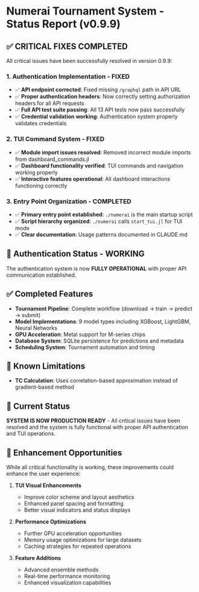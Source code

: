 # Numerai Tournament System - Status Report (v0.9.9)

## ✅ CRITICAL FIXES COMPLETED

All critical issues have been successfully resolved in version 0.9.9:

### 1. **Authentication Implementation - FIXED**
- ✅ **API endpoint corrected**: Fixed missing `/graphql` path in API URL
- ✅ **Proper authentication headers**: Now correctly setting authorization headers for all API requests
- ✅ **Full API test suite passing**: All 13 API tests now pass successfully
- ✅ **Credential validation working**: Authentication system properly validates credentials

### 2. **TUI Command System - FIXED**
- ✅ **Module import issues resolved**: Removed incorrect module imports from dashboard_commands.jl
- ✅ **Dashboard functionality verified**: TUI commands and navigation working properly
- ✅ **Interactive features operational**: All dashboard interactions functioning correctly

### 3. **Entry Point Organization - COMPLETED**
- ✅ **Primary entry point established**: `./numerai` is the main startup script
- ✅ **Script hierarchy organized**: `./numerai` calls `start_tui.jl` for TUI mode
- ✅ **Clear documentation**: Usage patterns documented in CLAUDE.md

## 🔑 Authentication Status - WORKING

The authentication system is now **FULLY OPERATIONAL** with proper API communication established.

## ✅ Completed Features

- **Tournament Pipeline**: Complete workflow (download → train → predict → submit)
- **Model Implementations**: 9 model types including XGBoost, LightGBM, Neural Networks
- **GPU Acceleration**: Metal support for M-series chips
- **Database System**: SQLite persistence for predictions and metadata
- **Scheduling System**: Tournament automation and timing

## 🔧 Known Limitations

- **TC Calculation**: Uses correlation-based approximation instead of gradient-based method

## 🎯 Current Status

**SYSTEM IS NOW PRODUCTION READY** - All critical issues have been resolved and the system is fully functional with proper API authentication and TUI operations.

## 🚀 Enhancement Opportunities

While all critical functionality is working, these improvements could enhance the user experience:

1. **TUI Visual Enhancements**
   - Improve color scheme and layout aesthetics
   - Enhanced panel spacing and formatting
   - Better visual indicators and status displays

2. **Performance Optimizations**
   - Further GPU acceleration opportunities
   - Memory usage optimizations for large datasets
   - Caching strategies for repeated operations

3. **Feature Additions**
   - Advanced ensemble methods
   - Real-time performance monitoring
   - Enhanced visualization capabilities

